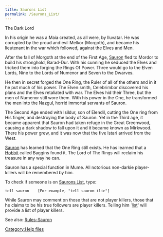 ```yaml
---
title: Saurons List
permalink: /Saurons_List/
---
```


The Dark Lord

In his origin he was a Maia created, as all were, by Iluvatar. He was
corrupted by the proud and evil Melkor (Morgoth), and became his
lieutenant in the war which followed, against the Elves and Men.

After the fall of Morgoth at the end of the First Age,
[Sauron](Sauron "wikilink") fled to Mordor to build his stronghold,
Barad-Dur. With his cunning he seduced the Elves and tricked them into
forging the Rings Of Power. Three would go to the Elven Lords, Nine to
the Lords of Numenor and Seven to the Dwarves.

He then in secret forged the One Ring, the Ruler of all of the others
and in it he put much of his power. The Elven smith, Celebrimbor
discovered his plans and the Elves retaliated with war. The Elves hid
their Three, but the men of Numenor still wore them. With his power in
the One, he transformed the men into the Nazgul, horrid immortal
servants of Sauron.

The Second Age ended with Isildur, son of Elendil, cutting the One ring
from His finger, and destroying the body of Sauron. Yet in the Third
age, it became apparent that Sauron had taken refuge in the Great
Greenwood, causing a dark shadow to fall upon it and it became known as
Mirkwood. There his power grew, and it was now that the five Istari
arrived from the West.

[Sauron](Sauron "wikilink") has learned that the One Ring still exists.
He has learned that a [Hobbit](Hobbit "wikilink") called Baggins found
it. The Lord of The Rings will reclaim his treasure in any way he can.

Sauron has a special function in Mume. All notorious non-darkie
player-killers will be remembered by him.

To check if someone is on [Saurons List](Saurons_List "wikilink"), type:

`tell sauron `<name>`   [For example, "tell sauron ilie"]`

While Sauron may comment on those that are not player killers, those
that he claims to be his true followers are player killers. Telling him
'[list](list "wikilink")' will provide a list of player killers.

See also: [Rules-Sauron](Rules-Sauron "wikilink")

[Category:Help files](Category:Help_files "wikilink")